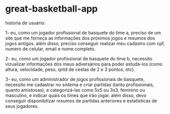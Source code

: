 # great-basketball-app
historia de usuario:

1- eu, como um jogador profissional de basquete do time a, preciso de um site que me forneça as informações dos próximos jogos e resumos dos jogos antigos. além disso, preciso conseguir realizar meu cadastro com cpf, numero de celular, email e nome completo.

2- eu, como um jogador profissional de basquete do time b, necessito vizualizar informações dos meus adversários para poder estudá-los (como altura, velocidade, peso, qntd de cestas de 2 e 3 pontos, etc).

3- eu, como um administrador de jogos profissionais de basquete, necessito me cadastrar no sistema e criar partidas (tanto profissionais, quanto amistosas), e categorizá-las como 5x5 ou 3x3, feminino ou masculino, e indicar quais os times que irão jogar. além disso, devo conseguir disponibilizar resumos de partidas anteriores e estatísticas de seus jogadores.
